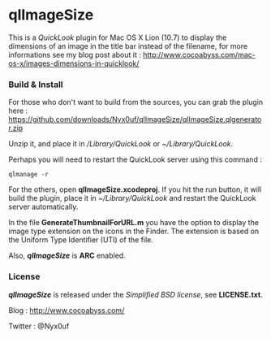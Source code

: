 # qlImageSize #

This is a *QuickLook* plugin for Mac OS X Lion (10.7) to display the dimensions of an image in the title bar instead of the filename, for more informations see my blog post about it : <http://www.cocoabyss.com/mac-os-x/images-dimensions-in-quicklook/>


### Build & Install ###

For those who don't want to build from the sources, you can grab the plugin here : <https://github.com/downloads/Nyx0uf/qlImageSize/qlImageSize.qlgenerator.zip>

Unzip it, and place it in */Library/QuickLook* or *~/Library/QuickLook*.

Perhaps you will need to restart the QuickLook server using this command :

	qlmanage -r

For the others, open **qlImageSize.xcodeproj**. If you hit the run button, it will build the plugin, place it in *~/Library/QuickLook* and restart the QuickLook server automatically.

In the file **GenerateThumbnailForURL.m** you have the option to display the image type extension on the icons in the Finder. The extension is based on the Uniform Type Identifier (UTI) of the file.

Also, ***qlImageSize*** is **ARC** enabled.


### License ###

***qlImageSize*** is released under the *Simplified BSD license*, see **LICENSE.txt**.

Blog : <http://www.cocoabyss.com/>

Twitter : @Nyx0uf
